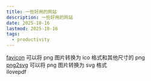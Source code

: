 ```yaml
---
title: 一些好用的网站
description: 一些好用的网站
date: 2025-10-16
lastmod: 2025-10-16
tags:
  - productivity
---
```


[favicon](https://favicon.io/) 可以将 png 图片转换为 ico 格式和其他尺寸的 png
<br/>
[png2svg](https://png2svg.com/) 可以将 png 图片转换为 svg 格式
<br/>
ilovepdf